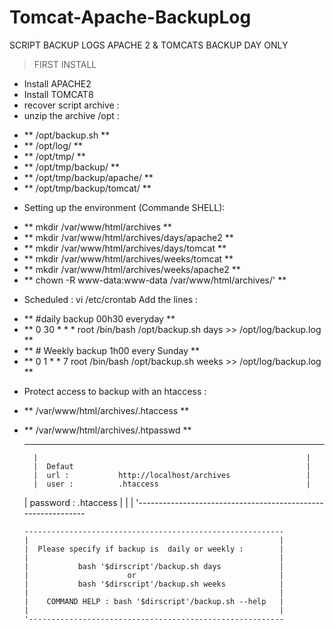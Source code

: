# Tomcat-Apache-BackupLog
SCRIPT BACKUP LOGS APACHE 2 & TOMCATS 
BACKUP DAY ONLY                       


> FIRST INSTALL 

- Install APACHE2
- Install TOMCAT8
- recover script archive :
- unzip the archive /opt :
* **	/opt/backup.sh **
* **	/opt/log/ **
* **	/opt/tmp/ **
* **	/opt/tmp/backup/ **
* **	/opt/tmp/backup/apache/ **
* **	/opt/tmp/backup/tomcat/ **

- Setting up the environment (Commande SHELL):
* **	mkdir /var/www/html/archives **
* **	mkdir /var/www/html/archives/days/apache2 **
* **	mkdir /var/www/html/archives/days/tomcat **
* **	mkdir /var/www/html/archives/weeks/tomcat **
* **	mkdir /var/www/html/archives/weeks/apache2 **
* **	chown -R www-data:www-data /var/www/html/archives/' **

- Scheduled :
	vi /etc/crontab
	Add the lines :
* **		#daily backup 00h30 everyday **
* **		0  30  *  *  *  root  /bin/bash /opt/backup.sh days >> /opt/log/backup.log **
* **		# Weekly backup 1h00 every Sunday **
* **		0  1   *  *  7  root  /bin/bash /opt/backup.sh weeks >> /opt/log/backup.log **

- Protect access to backup with an htaccess :
* **	/var/www/html/archives/.htaccess **
* **	/var/www/html/archives/.htpasswd **

	--------------------------------------------------------------
        |                                                            |
        |  Defaut                                                    |
        |  url :           http://localhost/archives                 |
        |  user :          .htaccess                                 |
	|  password :      .htaccess                                 |
        |                                                            |
        '-------------------------------------------------------------
        
	  ----------------------------------------------------------
	  |                                                        |
	  |  Please specify if backup is  daily or weekly :        |
	  |                                                        |
	  |           bash '$dirscript'/backup.sh days             |
	  |                      or                                |
	  |           bash '$dirscript'/backup.sh weeks            |
	  |                                                        |
	  |    COMMAND HELP : bash '$dirscript'/backup.sh --help   |
	  |                                                        |
	  '---------------------------------------------------------

